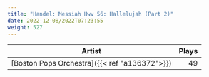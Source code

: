 ```yaml
---
title: "Handel: Messiah Hwv 56: Hallelujah (Part 2)"
date: 2022-12-08/2022T07:23:55
weight: 527
---
```




 Artist | Plays 
----- | -----:
[Boston Pops Orchestra]({{< ref "a136372">}}) | 49
